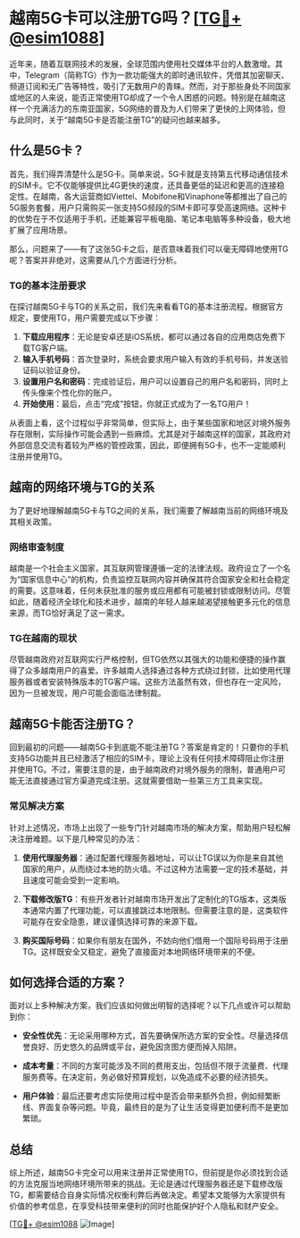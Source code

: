 # 越南5G卡可以注册TG吗？[[TG💪+ @esim1088](https://t.me/s/esim1088)]

近年来，随着互联网技术的发展，全球范围内使用社交媒体平台的人数激增。其中，Telegram（简称TG）作为一款功能强大的即时通讯软件，凭借其加密聊天、频道订阅和无广告等特性，吸引了无数用户的青睐。然而，对于那些身处不同国家或地区的人来说，能否正常使用TG却成了一个令人困惑的问题。特别是在越南这样一个充满活力的东南亚国家，5G网络的普及为人们带来了更快的上网体验，但与此同时，关于“越南5G卡是否能注册TG”的疑问也越来越多。

## 什么是5G卡？

首先，我们得弄清楚什么是5G卡。简单来说，5G卡就是支持第五代移动通信技术的SIM卡。它不仅能够提供比4G更快的速度，还具备更低的延迟和更高的连接稳定性。在越南，各大运营商如Viettel、Mobifone和Vinaphone等都推出了自己的5G服务套餐，用户只需购买一张支持5G频段的SIM卡即可享受高速网络。这种卡的优势在于不仅适用于手机，还能兼容平板电脑、笔记本电脑等多种设备，极大地扩展了应用场景。

那么，问题来了——有了这张5G卡之后，是否意味着我们可以毫无障碍地使用TG呢？答案并非绝对，这需要从几个方面进行分析。

### TG的基本注册要求

在探讨越南5G卡与TG的关系之前，我们先来看看TG的基本注册流程。根据官方规定，要使用TG，用户需要完成以下步骤：

1. **下载应用程序**：无论是安卓还是iOS系统，都可以通过各自的应用商店免费下载TG客户端。
2. **输入手机号码**：首次登录时，系统会要求用户输入有效的手机号码，并发送验证码以验证身份。
3. **设置用户名和密码**：完成验证后，用户可以设置自己的用户名和密码，同时上传头像来个性化你的账户。
4. **开始使用**：最后，点击“完成”按钮，你就正式成为了一名TG用户！

从表面上看，这个过程似乎非常简单，但实际上，由于某些国家和地区对境外服务存在限制，实际操作可能会遇到一些麻烦。尤其是对于越南这样的国家，其政府对外部信息交流有着较为严格的管控政策，因此，即便拥有5G卡，也不一定能顺利注册并使用TG。

## 越南的网络环境与TG的关系

为了更好地理解越南5G卡与TG之间的关系，我们需要了解越南当前的网络环境及其相关政策。

### 网络审查制度

越南是一个社会主义国家，其互联网管理遵循一定的法律法规。政府设立了一个名为“国家信息中心”的机构，负责监控互联网内容并确保其符合国家安全和社会稳定的需要。这意味着，任何未获批准的服务或应用都有可能被封锁或限制访问。尽管如此，随着经济全球化和技术进步，越南的年轻人越来越渴望接触更多元化的信息来源，而TG恰好满足了这一需求。

### TG在越南的现状

尽管越南政府对互联网实行严格控制，但TG依然以其强大的功能和便捷的操作赢得了众多越南用户的喜爱。许多越南人选择通过各种方式绕过封锁，比如使用代理服务器或者安装特殊版本的TG客户端。这些方法虽然有效，但也存在一定风险，因为一旦被发现，用户可能会面临法律制裁。

## 越南5G卡能否注册TG？

回到最初的问题——越南5G卡到底能不能注册TG？答案是肯定的！只要你的手机支持5G功能并且已经激活了相应的SIM卡，理论上没有任何技术障碍阻止你注册并使用TG。不过，需要注意的是，由于越南政府对境外服务的限制，普通用户可能无法直接通过官方渠道完成注册。这就需要借助一些第三方工具来实现。

### 常见解决方案

针对上述情况，市场上出现了一些专门针对越南市场的解决方案，帮助用户轻松解决注册难题。以下是几种常见的办法：

1. **使用代理服务器**：通过配置代理服务器地址，可以让TG误以为你是来自其他国家的用户，从而绕过本地的防火墙。不过这种方法需要一定的技术基础，并且速度可能会受到一定影响。
   
2. **下载修改版TG**：有些开发者针对越南市场开发出了定制化的TG版本，这类版本通常内置了代理功能，可以直接跳过本地限制。但需要注意的是，这类软件可能存在安全隐患，建议谨慎选择可靠的来源下载。

3. **购买国际号码**：如果你有朋友在国外，不妨向他们借用一个国际号码用于注册TG。这样既安全又稳定，避免了直接面对本地网络环境带来的不便。

## 如何选择合适的方案？

面对以上多种解决方案，我们应该如何做出明智的选择呢？以下几点或许可以帮助到你：

- **安全性优先**：无论采用哪种方式，首先要确保所选方案的安全性。尽量选择信誉良好、历史悠久的品牌或平台，避免因贪图方便而掉入陷阱。
  
- **成本考量**：不同的方案可能涉及不同的费用支出，包括但不限于流量费、代理服务费等。在决定前，务必做好预算规划，以免造成不必要的经济损失。

- **用户体验**：最后还要考虑实际使用过程中是否会带来额外负担，例如频繁断线、界面复杂等问题。毕竟，最终目的是为了让生活变得更加便利而不是更加繁琐。

## 总结

综上所述，越南5G卡完全可以用来注册并正常使用TG，但前提是你必须找到合适的方法克服当地网络环境所带来的挑战。无论是通过代理服务器还是下载修改版TG，都需要结合自身实际情况权衡利弊后再做决定。希望本文能够为大家提供有价值的参考信息，在享受科技带来便利的同时也能保护好个人隐私和财产安全。

[[TG💪+ @esim1088](https://t.me/s/esim1088) ![Image](https://i.postimg.cc/4NQfJmqS/Snipaste-2025-05-13-00-14-12.png)]